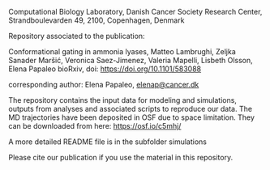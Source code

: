 Computational Biology Laboratory, Danish Cancer Society Research Center, Strandboulevarden 49, 2100, Copenhagen, Denmark

Repository associated to the publication:

Conformational gating in ammonia lyases, Matteo Lambrughi, Zeljka Sanader Maršić, Veronica Saez-Jimenez, Valeria Mapelli, Lisbeth Olsson, Elena Papaleo
bioRxiv, doi: https://doi.org/10.1101/583088

corresponding author: Elena Papaleo, elenap@cancer.dk

The repository contains the input data for modeling and simulations, outputs from analyses and associated scripts to reproduce our data.
The  MD trajectories have been deposited in OSF due to space limitation.
They can be downloaded from here: https://osf.io/c5mhj/
 
A more detailed README file is in the subfolder simulations

Please cite our publication if you use the material in this repository.
